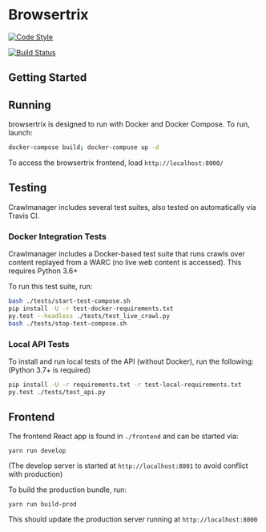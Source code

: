 Browsertrix
=============================
[![Code Style](https://img.shields.io/badge/code%20style-black-000000.svg)](https://github.com/ambv/black)

[![Build Status](https://travis-ci.org/webrecorder/browsertrix.svg?branch=master)](https://travis-ci.org/webrecorder/browsertrix)


## Getting Started

## Running

browsertrix is designed to run with Docker and Docker Compose.
To run, launch:

```bash
docker-compose build; docker-compuse up -d
```

To access the browsertrix frontend, load `http://localhost:8000/`

## Testing

Crawlmanager includes several test suites, also tested on automatically via Travis CI.

### Docker Integration Tests

Crawlmanager includes a Docker-based test suite that runs crawls over content replayed from a WARC
(no live web content is accessed). This requires Python 3.6+

To run this test suite, run:

```bash
bash ./tests/start-test-compose.sh
pip install -U -r test-docker-requirements.txt
py.test --headless ./tests/test_live_crawl.py
bash ./tests/stop-test-compose.sh
```

### Local API Tests

To install and run local tests of the API (without Docker), run the following:
(Python 3.7+ is required)

```bash
pip install -U -r requirements.txt -r test-local-requirements.txt
py.test ./tests/test_api.py
```

## Frontend

The frontend React app is found in `./frontend` and can be started via:

```
yarn run develop
```

(The develop server is started at `http://localhost:8001` to avoid conflict with production)

To build the production bundle, run:
```
yarn run build-prod
```

This should update the production server running at `http://localhost:8000`
